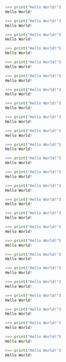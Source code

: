
```py
>>> print("Hello World!")
Hello World!
```

```py
>>> print("Hello World!")
Hello World!
```

```py
>>> print("Hello World!")
Hello World!
```

```py
>>> print("Hello World!")
Hello World!
```

```py
>>> print("Hello World!")
Hello World!
```

```py
>>> print("Hello World!")
Hello World!
```

```py
>>> print("Hello World!")
Hello World!
```

```py
>>> print("Hello World!")
Hello World!
```

```py
>>> print("Hello World!")
Hello World!
```

```py
>>> print("Hello World!")
Hello World!
```

```py
>>> print("Hello World!")
Hello World!
```

```py
>>> print("Hello World!")
Hello World!
```

```py
>>> print("Hello World!")
Hello World!
```

```py
>>> print("Hello World!")
Hello World!
```

```py
>>> print("Hello World!")
Hello World!
```

```py
>>> print("Hello World!")
Hello World!
```

```py
>>> print("Hello World!")
Hello World!
```

```py
>>> print("Hello World!")
Hello World!
```

```py
>>> print("Hello World!")
Hello World!
```

```py
>>> print("Hello World!")
Hello World!
```

```py
>>> print("Hello World!")
Hello World!
```

```py
>>> print("Hello World!")
Hello World!
```

```py
>>> print("Hello World!")
Hello World!
```

```py
>>> print("Hello World!")
Hello World!
```

```py
>>> print("Hello World!")
Hello World!
```

```py
>>> print("Hello World!")
Hello World!
```
